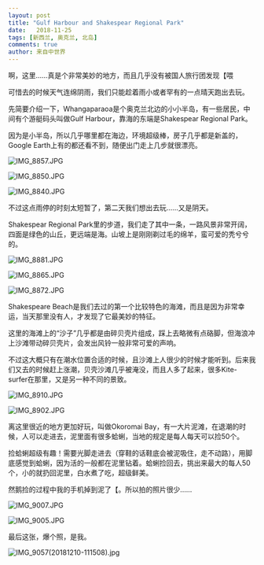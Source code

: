 ```yaml
---
layout: post
title: "Gulf Harbour and Shakespear Regional Park"
date:   2018-11-25
tags: [新西兰, 奥克兰, 北岛]
comments: true
author: 来自中世界
---
```


啊，这里……真是个非常美妙的地方，而且几乎没有被国人旅行团发现【喂 

可惜去的时候天气连绵阴雨，我们只能趁着雨小或者罕有的一点晴天跑出去玩。

先简要介绍一下，Whangaparaoa是个奥克兰北边的小小半岛，有一些居民，中间有个游艇码头叫做Gulf Harbour，靠海的东端是Shakespear Regional Park。

因为是小半岛，所以几乎哪里都在海边，环境超级棒，房子几乎都是新盖的，Google Earth上有的都还看不到，随便出门走上几步就很漂亮。

![IMG_8857.JPG](https://i.loli.net/2019/01/06/5c31880961397.jpg)

![IMG_8850.JPG](https://i.loli.net/2019/01/06/5c318809ea4a0.jpg)

![IMG_8840.JPG](https://i.loli.net/2019/01/06/5c31880a483e7.jpg)

不过这点雨停的时刻太短暂了，第二天我们想出去玩……又是阴天。

Shakespear Regional Park里的步道，我们走了其中一条，一路风景非常开阔，四面是绿色的山丘，更远端是海。山坡上是刚刚剃过毛的绵羊，蛮可爱的秃兮兮的。

![IMG_8881.JPG](https://i.loli.net/2019/01/06/5c3188a97cfe3.jpg)

![IMG_8865.JPG](https://i.loli.net/2019/01/06/5c3188ad79aa2.jpg)

![IMG_8872.JPG](https://i.loli.net/2019/01/06/5c3188ae04d29.jpg)

Shakespeare Beach是我们去过的第一个比较特色的海滩，而且是因为非常幸运，当天那里没有人，才发现了它最美妙的特征。

这里的海滩上的“沙子”几乎都是由碎贝壳片组成，踩上去略微有点硌脚，但海浪冲上沙滩带动碎贝壳片，会发出风铃一般非常可爱的声响。

不过这大概只有在潮水位置合适的时候，且沙滩上人很少的时候才能听到。后来我们又去的时候赶上涨潮，贝壳沙滩几乎被淹没，而且人多了起来，很多Kite-surfer在那里，又是另一种不同的景致。

![IMG_8910.JPG](https://i.loli.net/2019/01/06/5c318a2f93ed7.jpg)

![IMG_8902.JPG](https://i.loli.net/2019/01/06/5c318a30259b7.jpg)

离这里很近的地方更加好玩，叫做Okoromai Bay，有一大片泥滩，在退潮的时候，人可以走进去，泥里面有很多蛤蜊，当地的规定是每人每天可以捡50个。

捡蛤蜊超级有趣！需要光脚走进去（穿鞋的话鞋底会被泥吸住，走不动路），用脚底感觉到蛤蜊，因为活的一般都在泥里钻着。蛤蜊捡回去，挑出来最大的每人50个，小的就扔回泥里，白水煮了吃，超级鲜美。

然鹅捡的过程中我的手机掉到泥了【。所以拍的照片很少……

![IMG_9007.JPG](https://i.loli.net/2019/01/06/5c318b2325c08.jpg)

![IMG_9005.JPG](https://i.loli.net/2019/01/06/5c318b2ccb08a.jpg)

最后这张，爆个照，是我。

![IMG_9057(20181210-111508).jpg](https://i.loli.net/2019/01/06/5c318b23189a3.jpg)
